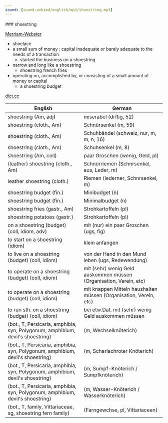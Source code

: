 ```yaml
---
sound: [sound:ankimd/english/mp3/shoestring.mp3]
---
```


\### shoestring

[Merriam-Webster](https://www.merriam-webster.com/dictionary/shoestring)

- shoelace
- a small sum of money : capital inadequate or barely adequate to the needs of a transaction
    - started the business on a shoestring
- narrow and long like a shoestring
    - shoestring french fries
- operating on, accomplished by, or consisting of a small amount of money or capital
    - a shoestring budget

[dict.cc](https://www.dict.cc/shoestring)

| English        | German       |
| -------------- | ------------ |
| shoestring (Am, adj) | miserabel (drftig, 52) |
| shoestring (cloth., Am) | Schnürsenkel (m, 59) |
| shoestring (cloth., Am) | Schuhbändel (schweiz, nur, m, m, n, 16) |
| shoestring (cloth., Am) | Schuhsenkel (m, 8) |
| shoestring (Am, coll) | paar Groschen (wenig, Geld, pl) |
| (leather) shoestring (cloth., Am) | Schnürriemen (Schnrsenkel, aus, Leder, m) |
| leather shoestring (cloth.) | Riemen (lederner, Schnrsenkel, m) |
| shoestring budget (fin.) | Minibudget (n) |
| shoestring budget (fin.) | Minimalbudget (n) |
| shoestring fries (gastr., Am) | Strohkartoffeln (pl) |
| shoestring potatoes (gastr.) | Strohkartoffeln (pl) |
| on a shoestring (budget) (coll, idiom, adv) | mit (nur) ein paar Groschen (ugs, fig) |
| to start on a shoestring (idiom) | klein anfangen |
| to live on a shoestring (budget) (coll, idiom) | von der Hand in den Mund leben (ugs, Redewendung) |
| to operate on a shoestring (budget) (coll, idiom) | mit (sehr) wenig Geld auskommen müssen (Organisation, Verein, etc) |
| to operate on a shoestring (budget) (coll, idiom) | mit knappen Mitteln haushalten müssen (Organisation, Verein, etc) |
| to run sth. on a shoestring (budget) (coll, idiom) | bei etw.Dat. mit (sehr) wenig Geld auskommen müssen |
|  (bot., T, Persicaria, amphibia, syn, Polygonum, amphibium, devil's shoestring) |  (m, Wechselknöterich) |
|  (bot., T, Persicaria, amphibia, syn, Polygonum, amphibium, devil's shoestring) |  (m, Scharlachroter Knöterich) |
|  (bot., T, Persicaria, amphibia, syn, Polygonum, amphibium, devil's shoestring) |  (m, Sumpf-Knöterich / Sumpfknöterich) |
|  (bot., T, Persicaria, amphibia, syn, Polygonum, amphibium, devil's shoestring) |  (m, Wasser-Knöterich / Wasserknöterich) |
|  (bot., T, family, Vittariaceae, sg, shoestring fern family) |  (Farngewchse, pl, Vittariaceen) |
